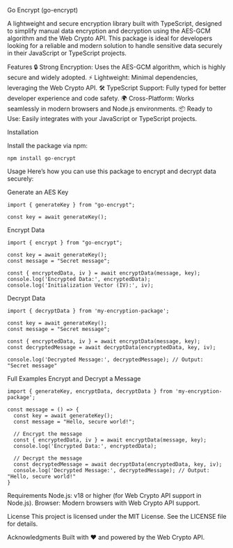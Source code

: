 Go Encrypt (go-encrypt)

A lightweight and secure encryption library built with TypeScript, designed to simplify manual data encryption and decryption using the AES-GCM algorithm and the Web Crypto API. This package is ideal for developers looking for a reliable and modern solution to handle sensitive data securely in their JavaScript or TypeScript projects.

Features
🔒 Strong Encryption: Uses the AES-GCM algorithm, which is highly secure and widely adopted.
⚡ Lightweight: Minimal dependencies, leveraging the Web Crypto API.
🛠️ TypeScript Support: Fully typed for better developer experience and code safety.
🌍 Cross-Platform: Works seamlessly in modern browsers and Node.js environments.
📦 Ready to Use: Easily integrates with your JavaScript or TypeScript projects.

Installation

Install the package via npm:

```
npm install go-encrypt

```

Usage
Here’s how you can use this package to encrypt and decrypt data securely:

Generate an AES Key

```
import { generateKey } from "go-encrypt";

const key = await generateKey();
```

Encrypt Data

```
import { encrypt } from "go-encrypt";

const key = await generateKey();
const message = "Secret message";

const { encryptedData, iv } = await encryptData(message, key);
console.log('Encrypted Data:', encryptedData);
console.log('Initialization Vector (IV):', iv);
```

Decrypt Data

```
import { decryptData } from 'my-encryption-package';

const key = await generateKey();
const message = "Secret message";

const { encryptedData, iv } = await encryptData(message, key);
const decryptedMessage = await decryptData(encryptedData, key, iv);

console.log('Decrypted Message:', decryptedMessage); // Output: "Secret message"
```

Full Examples
Encrypt and Decrypt a Message

```
import { generateKey, encryptData, decryptData } from 'my-encryption-package';

const message = () => {
  const key = await generateKey();
  const message = "Hello, secure world!";

  // Encrypt the message
  const { encryptedData, iv } = await encryptData(message, key);
  console.log('Encrypted Data:', encryptedData);

  // Decrypt the message
  const decryptedMessage = await decryptData(encryptedData, key, iv);
  console.log('Decrypted Message:', decryptedMessage); // Output: "Hello, secure world!"
}
```


Requirements
Node.js: v18 or higher (for Web Crypto API support in Node.js).
Browser: Modern browsers with Web Crypto API support.

License
This project is licensed under the MIT License. See the LICENSE file for details.

Acknowledgments
Built with ❤️ and powered by the Web Crypto API.